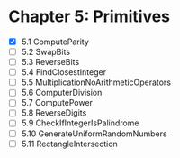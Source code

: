 # Chapter 5: Primitives

- [x] 5.1 ComputeParity
- [ ] 5.2 SwapBits
- [ ] 5.3 ReverseBits
- [ ] 5.4 FindClosestInteger
- [ ] 5.5 MultiplicationNoArithmeticOperators
- [ ] 5.6 ComputerDivision
- [ ] 5.7 ComputePower
- [ ] 5.8 ReverseDigits
- [ ] 5.9 CheckIfIntegerIsPalindrome
- [ ] 5.10 GenerateUniformRandomNumbers
- [ ] 5.11 RectangleIntersection